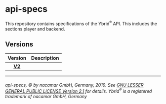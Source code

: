 # api-specs
This repository contains specifications of the Ybrid<sup>®</sup> API. This includes the sections player and backend.

## Versions

Version | Description
:-----: | :----------
[**V2**](v2) |

---
###### api-specs, © by nacamar GmbH, Germany, 2019. See [GNU LESSER GENERAL PUBLIC LICENSE Version 2.1](/LICENSE) for details. Ybrid<sup>®</sup> is a registered trademark of nacamar GmbH, Germany 
